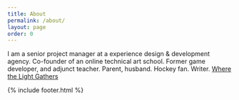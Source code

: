 ```yaml
---
title: About
permalink: /about/
layout: page
order: 0
---
```


I am a senior project manager at a experience design & development agency. Co-founder of an online technical art school. Former game developer, and adjunct teacher. Parent, husband. Hockey fan. Writer. [Where the Light Gathers](http://wherethelightgathers.com)

{% include footer.html %}